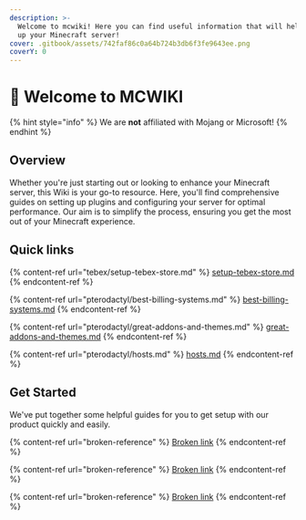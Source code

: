 ```yaml
---
description: >-
  Welcome to mcwiki! Here you can find useful information that will help you set
  up your Minecraft server!
cover: .gitbook/assets/742faf86c0a64b724b3db6f3fe9643ee.png
coverY: 0
---
```


# 👋 Welcome to MCWIKI

{% hint style="info" %}
We are **not** affiliated with Mojang or Microsoft!
{% endhint %}

## Overview

Whether you're just starting out or looking to enhance your Minecraft server, this Wiki is your go-to resource. Here, you'll find comprehensive guides on setting up plugins and configuring your server for optimal performance. Our aim is to simplify the process, ensuring you get the most out of your Minecraft experience.

## Quick links

{% content-ref url="tebex/setup-tebex-store.md" %}
[setup-tebex-store.md](tebex/setup-tebex-store.md)
{% endcontent-ref %}

{% content-ref url="pterodactyl/best-billing-systems.md" %}
[best-billing-systems.md](pterodactyl/best-billing-systems.md)
{% endcontent-ref %}

{% content-ref url="pterodactyl/great-addons-and-themes.md" %}
[great-addons-and-themes.md](pterodactyl/great-addons-and-themes.md)
{% endcontent-ref %}

{% content-ref url="pterodactyl/hosts.md" %}
[hosts.md](pterodactyl/hosts.md)
{% endcontent-ref %}

## Get Started

We've put together some helpful guides for you to get setup with our product quickly and easily.

{% content-ref url="broken-reference" %}
[Broken link](broken-reference)
{% endcontent-ref %}

{% content-ref url="broken-reference" %}
[Broken link](broken-reference)
{% endcontent-ref %}

{% content-ref url="broken-reference" %}
[Broken link](broken-reference)
{% endcontent-ref %}
